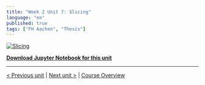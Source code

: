 ```yaml
---
title: "Week 2 Unit 7: Slicing"
language: "en"
published: true
tags: ["FH Aachen", "Thesis"]
---
```


[![Slicing](https://img.youtube.com/vi/qxtPLMDVEeQ/hqdefault.jpg)](https://youtu.be/qxtPLMDVEeQ)

[**Download Jupyter Notebook for this unit**](https://opensap-public.s3.openhpicloud.de/courses/2qRB6Gz3FcfD2OBbnSCf8m/rtfiles/8NElNRKsHsOcFMjeKRcQQ/openSAP_python1_Week_2_Unit_7_slicing_notebook.ipynb)

---

[< Previous unit](/teaching/python-mooc/week2_unit7_selftest) | [Next unit >](/teaching/python-mooc/week2_unit6_selftest) |
[Course Overview](/teaching/python-mooc)